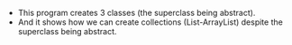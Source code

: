 - This program creates 3 classes (the superclass being abstract).
- And it shows how we can create collections (List-ArrayList) despite the superclass being abstract.
